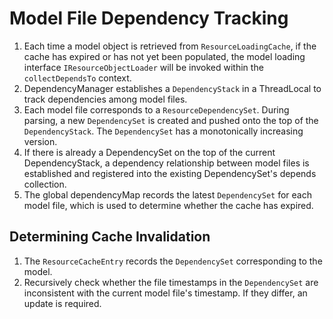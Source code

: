 # Model File Dependency Tracking

1. Each time a model object is retrieved from `ResourceLoadingCache`, if the cache has expired or has not yet been populated, the model loading interface `IResourceObjectLoader` will be invoked within the `collectDependsTo` context.
2. DependencyManager establishes a `DependencyStack` in a ThreadLocal to track dependencies among model files.
3. Each model file corresponds to a `ResourceDependencySet`. During parsing, a new `DependencySet` is created and pushed onto the top of the `DependencyStack`. The `DependencySet` has a monotonically increasing version.
4. If there is already a DependencySet on the top of the current DependencyStack, a dependency relationship between model files is established and registered into the existing DependencySet's depends collection.
5. The global dependencyMap records the latest `DependencySet` for each model file, which is used to determine whether the cache has expired.

## Determining Cache Invalidation
1. The `ResourceCacheEntry` records the `DependencySet` corresponding to the model.
2. Recursively check whether the file timestamps in the `DependencySet` are inconsistent with the current model file's timestamp. If they differ, an update is required.
<!-- SOURCE_MD5:f59730d6e33876e221a81f6f820b5207-->
